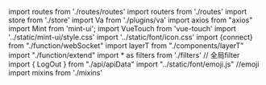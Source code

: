 import routes from './routes/routes'
import routers from './routes'
import store from './store'
import Va from './plugins/va'
import axios from "axios"
import Mint from 'mint-ui';
import VueTouch from 'vue-touch'
import '../static/mint-ui/style.css'
import '../static/font/icon.css'
import {connect} from "./function/webSocket"
import layerT from "./components/layerT"
import "./function/extend"
import * as filters from './filters' // 全局filter
import { LogOut } from "./api/apiData"
import "../static/font/emoji.js"  //emoji
import mixins from './mixins'